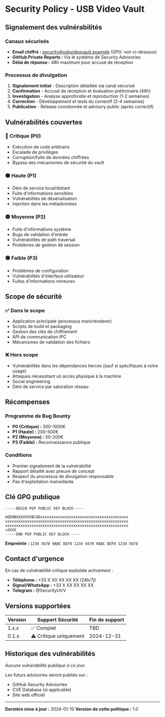 # Security Policy - USB Video Vault

## Signalement des vulnérabilités

### Canaux sécurisés
- **Email chiffré :** security@usbvideovault.example (GPG: voir ci-dessous)
- **GitHub Private Reports :** Via le système de Security Advisories
- **Délai de réponse :** 48h maximum pour accusé de réception

### Processus de divulgation
1. **Signalement initial** - Description détaillée via canal sécurisé
2. **Confirmation** - Accusé de réception et évaluation préliminaire (48h)
3. **Investigation** - Analyse approfondie et reproduction (1-2 semaines)
4. **Correction** - Développement et tests du correctif (2-4 semaines)
5. **Publication** - Release coordonnée et advisory public (après correctif)

## Vulnérabilités couvertes

### 🔴 Critique (P0)
- Exécution de code arbitraire
- Escalade de privilèges
- Corruption/fuite de données chiffrées
- Bypass des mécanismes de sécurité du vault

### 🟠 Haute (P1)
- Déni de service local/distant
- Fuite d'informations sensibles
- Vulnérabilités de désérialisation
- Injection dans les métadonnées

### 🟡 Moyenne (P2)
- Fuite d'informations système
- Bugs de validation d'entrée
- Vulnérabilités de path traversal
- Problèmes de gestion de session

### 🟢 Faible (P3)
- Problèmes de configuration
- Vulnérabilités d'interface utilisateur
- Fuites d'informations mineures

## Scope de sécurité

### ✅ Dans le scope
- Application principale (processus main/renderer)
- Scripts de build et packaging
- Gestion des clés de chiffrement
- API de communication IPC
- Mécanismes de validation des fichiers

### ❌ Hors scope
- Vulnérabilités dans les dépendances tierces (sauf si spécifiques à notre usage)
- Attaques nécessitant un accès physique à la machine
- Social engineering
- Déni de service par saturation réseau

## Récompenses

### Programme de Bug Bounty
- **P0 (Critique) :** 500-1000€
- **P1 (Haute) :** 200-500€
- **P2 (Moyenne) :** 50-200€
- **P3 (Faible) :** Reconnaissance publique

### Conditions
- Premier signalement de la vulnérabilité
- Rapport détaillé avec preuve de concept
- Respect du processus de divulgation responsable
- Pas d'exploitation malveillante

## Clé GPG publique

```
-----BEGIN PGP PUBLIC KEY BLOCK-----

mQENBGXXXXXXBCADxxxxxxxxxxxxxxxxxxxxxxxxxxxxxxxxxxxxxxxx
xxxxxxxxxxxxxxxxxxxxxxxxxxxxxxxxxxxxxxxxxxxxxxxxxxxxxxxx
xxxxxxxxxxxxxxxxxxxxxxxxxxxxxxxxxxxxxxxxxxxxxxxxxxxxxxxx
=XXXX
-----END PGP PUBLIC KEY BLOCK-----
```

**Empreinte :** `1234 5678 9ABC DEF0 1234 5678 9ABC DEF0 1234 5678`

## Contact d'urgence

En cas de vulnérabilité critique exploitée activement :
- **Téléphone :** +33 X XX XX XX XX (24h/7j)
- **Signal/WhatsApp :** +33 X XX XX XX XX
- **Telegram :** @SecurityUVV

## Versions supportées

| Version | Support Sécurité | Fin de support |
|---------|------------------|----------------|
| 1.x.x   | ✅ Complet       | TBD            |
| 0.1.x   | ⚠️ Critique uniquement | 2024-12-31 |

## Historique des vulnérabilités

*Aucune vulnérabilité publique à ce jour.*

Les futurs advisories seront publiés sur :
- GitHub Security Advisories
- CVE Database (si applicable)
- Site web officiel

---

**Dernière mise à jour :** 2024-01-10
**Version de cette politique :** 1.0
